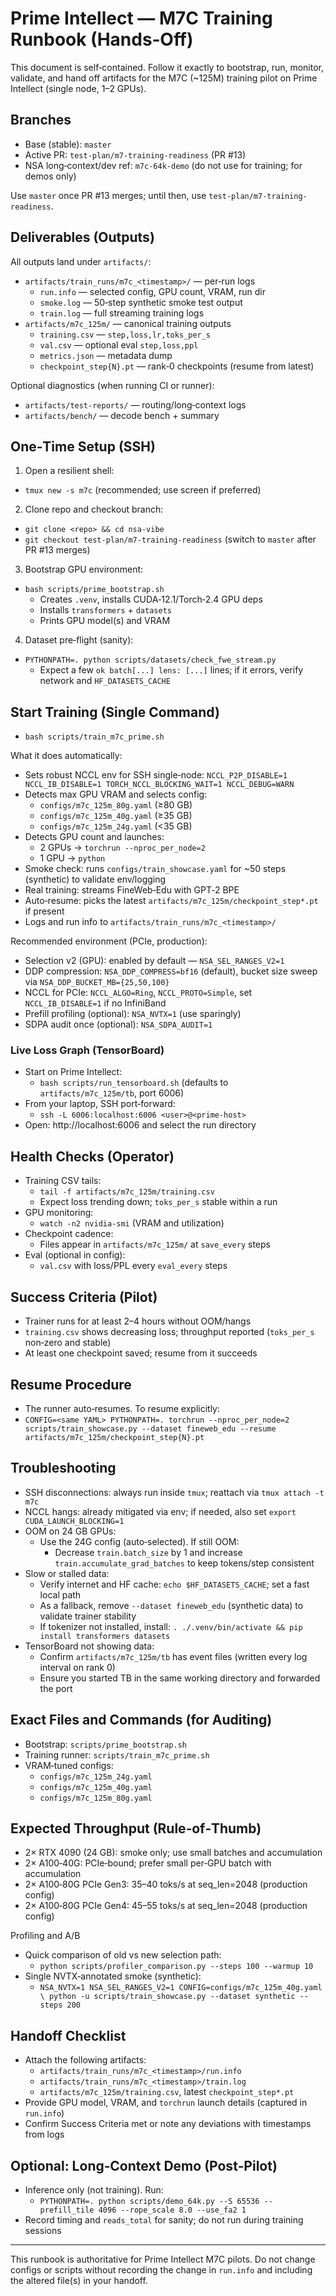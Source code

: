 # Prime Intellect — M7C Training Runbook (Hands‑Off)

This document is self‑contained. Follow it exactly to bootstrap, run, monitor, validate, and hand off artifacts for the M7C (~125M) training pilot on Prime Intellect (single node, 1–2 GPUs).

## Branches
- Base (stable): `master`
- Active PR: `test-plan/m7-training-readiness` (PR #13)
- NSA long‑context/dev ref: `m7c-64k-demo` (do not use for training; for demos only)

Use `master` once PR #13 merges; until then, use `test-plan/m7-training-readiness`.

## Deliverables (Outputs)
All outputs land under `artifacts/`:
- `artifacts/train_runs/m7c_<timestamp>/` — per‑run logs
  - `run.info` — selected config, GPU count, VRAM, run dir
  - `smoke.log` — 50‑step synthetic smoke test output
  - `train.log` — full streaming training logs
- `artifacts/m7c_125m/` — canonical training outputs
  - `training.csv` — `step,loss,lr,toks_per_s`
  - `val.csv` — optional eval `step,loss,ppl`
  - `metrics.json` — metadata dump
  - `checkpoint_step{N}.pt` — rank‑0 checkpoints (resume from latest)

Optional diagnostics (when running CI or runner):
- `artifacts/test-reports/` — routing/long‑context logs
- `artifacts/bench/` — decode bench + summary

## One‑Time Setup (SSH)
1) Open a resilient shell:
- `tmux new -s m7c` (recommended; use screen if preferred)

2) Clone repo and checkout branch:
- `git clone <repo> && cd nsa-vibe`
- `git checkout test-plan/m7-training-readiness` (switch to `master` after PR #13 merges)

3) Bootstrap GPU environment:
- `bash scripts/prime_bootstrap.sh`
  - Creates `.venv`, installs CUDA‑12.1/Torch‑2.4 GPU deps
  - Installs `transformers` + `datasets`
  - Prints GPU model(s) and VRAM

4) Dataset pre‑flight (sanity):
- `PYTHONPATH=. python scripts/datasets/check_fwe_stream.py`
  - Expect a few `ok batch[...] lens: [...]` lines; if it errors, verify network and `HF_DATASETS_CACHE`

## Start Training (Single Command)
- `bash scripts/train_m7c_prime.sh`

What it does automatically:
- Sets robust NCCL env for SSH single‑node: `NCCL_P2P_DISABLE=1 NCCL_IB_DISABLE=1 TORCH_NCCL_BLOCKING_WAIT=1 NCCL_DEBUG=WARN`
- Detects max GPU VRAM and selects config:
  - `configs/m7c_125m_80g.yaml` (≥80 GB)
  - `configs/m7c_125m_40g.yaml` (≥35 GB)
  - `configs/m7c_125m_24g.yaml` (<35 GB)
- Detects GPU count and launches:
  - 2 GPUs → `torchrun --nproc_per_node=2`
  - 1 GPU → `python`
- Smoke check: runs `configs/train_showcase.yaml` for ~50 steps (synthetic) to validate env/logging
- Real training: streams FineWeb‑Edu with GPT‑2 BPE
- Auto‑resume: picks the latest `artifacts/m7c_125m/checkpoint_step*.pt` if present
- Logs and run info to `artifacts/train_runs/m7c_<timestamp>/`

Recommended environment (PCIe, production):
- Selection v2 (GPU): enabled by default — `NSA_SEL_RANGES_V2=1`
- DDP compression: `NSA_DDP_COMPRESS=bf16` (default), bucket size sweep via `NSA_DDP_BUCKET_MB={25,50,100}`
- NCCL for PCIe: `NCCL_ALGO=Ring`, `NCCL_PROTO=Simple`, set `NCCL_IB_DISABLE=1` if no InfiniBand
- Prefill profiling (optional): `NSA_NVTX=1` (use sparingly)
- SDPA audit once (optional): `NSA_SDPA_AUDIT=1`

### Live Loss Graph (TensorBoard)
- Start on Prime Intellect:
  - `bash scripts/run_tensorboard.sh` (defaults to `artifacts/m7c_125m/tb`, port 6006)
- From your laptop, SSH port‑forward:
  - `ssh -L 6006:localhost:6006 <user>@<prime-host>`
- Open: http://localhost:6006 and select the run directory

## Health Checks (Operator)
- Training CSV tails:
  - `tail -f artifacts/m7c_125m/training.csv`
  - Expect loss trending down; `toks_per_s` stable within a run
- GPU monitoring:
  - `watch -n2 nvidia-smi` (VRAM and utilization)
- Checkpoint cadence:
  - Files appear in `artifacts/m7c_125m/` at `save_every` steps
- Eval (optional in config):
  - `val.csv` with loss/PPL every `eval_every` steps

## Success Criteria (Pilot)
- Trainer runs for at least 2–4 hours without OOM/hangs
- `training.csv` shows decreasing loss; throughput reported (`toks_per_s` non‑zero and stable)
- At least one checkpoint saved; resume from it succeeds

## Resume Procedure
- The runner auto‑resumes. To resume explicitly:
- `CONFIG=<same YAML> PYTHONPATH=. torchrun --nproc_per_node=2 scripts/train_showcase.py --dataset fineweb_edu --resume artifacts/m7c_125m/checkpoint_step{N}.pt`

## Troubleshooting
- SSH disconnections: always run inside `tmux`; reattach via `tmux attach -t m7c`
- NCCL hangs: already mitigated via env; if needed, also set `export CUDA_LAUNCH_BLOCKING=1`
- OOM on 24 GB GPUs:
  - Use the 24G config (auto‑selected). If still OOM:
    - Decrease `train.batch_size` by 1 and increase `train.accumulate_grad_batches` to keep tokens/step consistent
- Slow or stalled data:
  - Verify internet and HF cache: `echo $HF_DATASETS_CACHE`; set a fast local path
  - As a fallback, remove `--dataset fineweb_edu` (synthetic data) to validate trainer stability
  - If tokenizer not installed, install: `. ./.venv/bin/activate && pip install transformers datasets`
 - TensorBoard not showing data:
   - Confirm `artifacts/m7c_125m/tb` has event files (written every log interval on rank 0)
   - Ensure you started TB in the same working directory and forwarded the port

## Exact Files and Commands (for Auditing)
- Bootstrap: `scripts/prime_bootstrap.sh`
- Training runner: `scripts/train_m7c_prime.sh`
- VRAM‑tuned configs:
  - `configs/m7c_125m_24g.yaml`
  - `configs/m7c_125m_40g.yaml`
  - `configs/m7c_125m_80g.yaml`

## Expected Throughput (Rule‑of‑Thumb)
- 2× RTX 4090 (24 GB): smoke only; use small batches and accumulation
- 2× A100‑40G: PCIe‑bound; prefer small per‑GPU batch with accumulation
- 2× A100‑80G PCIe Gen3: 35–40 toks/s at seq_len=2048 (production config)
- 2× A100‑80G PCIe Gen4: 45–55 toks/s at seq_len=2048 (production config)

Profiling and A/B
- Quick comparison of old vs new selection path:
  - `python scripts/profiler_comparison.py --steps 100 --warmup 10`
- Single NVTX‑annotated smoke (synthetic):
  - `NSA_NVTX=1 NSA_SEL_RANGES_V2=1 CONFIG=configs/m7c_125m_40g.yaml \
     python -u scripts/train_showcase.py --dataset synthetic --steps 200`

## Handoff Checklist
- Attach the following artifacts:
  - `artifacts/train_runs/m7c_<timestamp>/run.info`
  - `artifacts/train_runs/m7c_<timestamp>/train.log`
  - `artifacts/m7c_125m/training.csv`, latest `checkpoint_step*.pt`
- Provide GPU model, VRAM, and `torchrun` launch details (captured in `run.info`)
- Confirm Success Criteria met or note any deviations with timestamps from logs

## Optional: Long‑Context Demo (Post‑Pilot)
- Inference only (not training). Run:
  - `PYTHONPATH=. python scripts/demo_64k.py --S 65536 --prefill_tile 4096 --rope_scale 8.0 --use_fa2 1`
- Record timing and `reads_total` for sanity; do not run during training sessions

---

This runbook is authoritative for Prime Intellect M7C pilots. Do not change configs or scripts without recording the change in `run.info` and including the altered file(s) in your handoff.
